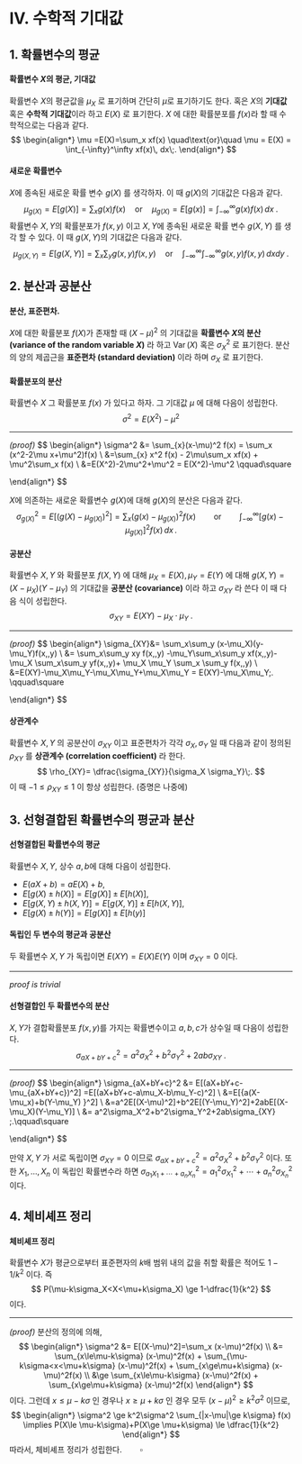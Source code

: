 IV. 수학적 기대값
===



## 1. 확률변수의 평균



#### 확률변수 $X$의 평균, 기대값

확률변수 $X$의 평균값을 $\mu_X$ 로 표기하며 간단히  $\mu$로 표기하기도 한다. 혹은 $X$의 **기대값** 혹은 **수학적 기대값**이라 하고 $E(X)$ 로 표기한다. $X$ 에 대한 확률분포를 $f(x)$라 할 때 수학적으로는 다음과 같다.
$$
\begin{align*}
\mu =E(X)=\sum_x xf(x)  \quad\text{or}\quad \mu = E(X) = \int_{-\infty}^\infty xf(x)\, dx\;.
\end{align*}
$$


#### 새로운 확률변수

$X$에 종속된 새로운 확률 변수 $g(X)$ 를 생각하자. 이 때 $g(X)$의 기대값은 다음과 같다.
$$
\mu_{g(X)}=E[g(X)]=\sum_x g(x)f(x)\quad \text{or}\quad \mu_{g(X)} =E[g(x)]=\int_{-\infty}^\infty g(x)f(x)\,dx\;.
$$
확률변수 $X,\,Y$의 확률분포가 $f(x,\,y)$ 이고 $X,\,Y$에 종속된 새로운 확률 변수 $g(X,\,Y)$ 를 생각 할 수 있다. 이 때 $g(X,\,Y)$의 기대값은 다음과 같다.
$$
\mu_{g(X,\,Y)}=E[g(X,\,Y)]=\sum_{x}\sum_{y} g(x,\,y)f(x,\,y)\quad\text{or}\quad \int_{-\infty}^\infty \int_{-\infty}^\infty g(x,\,y)f(x,\,y)\, dxdy\;.
$$


## 2. 분산과 공분산



#### 분산, 표준편차.

$X$에 대한 확률분포 $f(X)$가 존재할 때 $(X-\mu)^2$ 의 기대값을 **확률변수 $X$의 분산 (variance of the random variable $X$)** 라 하고 $\operatorname{Var}(X)$ 혹은 $\sigma_X^2$ 로 표기한다. 분산의 양의 제곱근을 **표준편차 (standard deviation)** 이라 하며 $\sigma_X$ 로 표기한다.



#### 확률분포의 분산

확률변수 $X$ 그 확률분포 $f(x)$ 가 있다고 하자.  그 기대값 $\mu$ 에 대해 다음이 성립한다.
$$
\sigma^2=E(X^2)-\mu^2
$$

---

*(proof)*
$$
\begin{align*}
\sigma^2 &= \sum_{x}(x-\mu)^2 f(x) = \sum_x (x^2-2\mu x+\mu^2)f(x) \\
&=\sum_{x} x^2 f(x) - 2\mu\sum_x xf(x) + \mu^2\sum_x f(x) \\
&=E(X^2)-2\mu^2+\mu^2 = E(X^2)-\mu^2 \qquad\square

\end{align*}
$$


$X$에 의존하는 새로운 확률변수 $g(X)$에 대해 $g(X)$의 분산은 다음과 같다.
$$
\sigma_{g(X)}^2 = E[(g(X)-\mu_{g(X)})^2]=\sum_x(g(x)-\mu_{g(X)})^2f(x) \qquad\text{or}\qquad \int_{-\infty}^\infty \left[g(x)-\mu_{g(X)}\right]^2f(x)\, dx\,.
$$


#### 공분산

확률변수 $X,\,Y$ 와 확률분포 $f(X,\,Y)$ 에 대해 $\mu_X=E(X),\,\mu_Y=E(Y)$ 에 대해 $g(X,\,Y)=(X-\mu_X)(Y-\mu_Y)$ 의 기대값을  **공분산 (covariance)** 이라 하고 $\sigma_{XY}$ 라 쓴다 이 때 다음 식이 성립한다.
$$
\sigma_{XY}=E(XY)-\mu_X\cdot\mu_Y\;.
$$

---

*(proof)*
$$
\begin{align*}
\sigma_{XY}&= \sum_x\sum_y (x-\mu_X)(y-\mu_Y)f(x,\,y) \\
&= \sum_x\sum_y xy f(x,\,y) -\mu_Y\sum_x\sum_y xf(x,\,y)-\mu_X \sum_x\sum_y yf(x,\,y)+ \mu_X \mu_Y \sum_x \sum_y f(x,\,y) \\
&=E(XY)-\mu_X\mu_Y-\mu_X\mu_Y+\mu_X\mu_Y = E(XY)-\mu_X\mu_Y\;. \qquad\square

\end{align*}
$$




#### 상관계수

확률변수 $X,\,Y$ 의 공분산이 $\sigma_{XY}$ 이고 표준편차가 각각 $\sigma_X,\,\sigma_Y$ 일 때 다음과 같이 정의된 $\rho_{XY}$ 를 **상관계수 (correlation coefficient)** 라 한다.
$$
\rho_{XY}= \dfrac{\sigma_{XY}}{\sigma_X \sigma_Y}\;.
$$
이 때 $-1\le \rho_{XY}\le 1$ 이 항상 성립한다. (증명은 나중에)



## 3. 선형결합된 확률변수의 평균과 분산



#### 선형결합된 확률변수의 평균

확률변수 $X,\,Y$, 상수 $a,\,b$에 대해 다음이 성립한다.

- $E(aX+b)=aE(X)+b$,
- $E[g(X)\pm h(X)]=E[g(X)]\pm E[h(X)]$,
- $E[g(X,\,Y)\pm h(X,\,Y)] = E[g(X,\,Y)]\pm E[h(X,\,Y)]$,
- $E[g(X)\pm h(Y)]=E[g(X)]\pm E[h(y)]$



#### 독립인 두 변수의 평균과 공분산

두 확률변수 $X,\,Y$ 가 독립이면 $E(XY)=E(X)E(Y)$ 이며 $\sigma_{XY}=0$ 이다.

---

*proof is trivial*



#### 선형결합인 두 확률변수의 분산

$X,\,Y$가 결합확률분포 $f(x,\,y)$를 가지는 확률변수이고 $a,\,b,\,c$가 상수일 때 다음이 성립한다.
$$
\sigma^2_{aX+bY+c}=a^2\sigma^2_X+ b^2\sigma_Y^2+2ab\sigma_{XY}\;.
$$

---

*(proof)* 
$$
\begin{align*}
\sigma_{aX+bY+c}^2 &= E[(aX+bY+c-\mu_{aX+bY+c})^2] =E[(aX+bY+c-a\mu_X-b\mu_Y-c)^2] \\
&=E[\{a(X-\mu_x)+b(Y-\mu_Y) \}^2] \\
&=a^2E[(X-\mu)^2]+b^2E[(Y-\mu_Y)^2]+2abE[(X-\mu_X)(Y-\mu_Y)] \\
&= a^2\sigma_X^2+b^2\sigma_Y^2+2ab\sigma_{XY} \;.\qquad\square

\end{align*}
$$


만약 $X,\,Y$ 가 서로 독립이면 $\sigma_{XY}=0$ 이므로 $\sigma^2_{aX+bY+c}=a^2\sigma_X^2+b^2\sigma_Y^2$ 이다. 또한 $X_1,\ldots,\,X_n$ 이 독립인 확률변수라 하면 $\sigma^2_{a_1X_1 + \cdots + a_n X_n}= a_1^2 \sigma_{X_1}^2 + \cdots + a_n^2 \sigma_{X_n}^2$ 이다. 



## 4. 체비셰프 정리



#### 체비셰프 정리

확률변수 $X$가 평균으로부터 표준편자의 $k$배 범위 내의 값을 취할 확률은 적어도 $1-1/k^2$ 이다. 즉 
$$
P(\mu-k\sigma_X<X<\mu+k\sigma_X) \ge 1-\dfrac{1}{k^2}
$$
이다.

---

*(proof)* 분산의 정의에 의해,
$$
\begin{align*}
\sigma^2 &= E[(X-\mu)^2]=\sum_x (x-\mu)^2f(x) \\
&= \sum_{x\le\mu-k\sigma} (x-\mu)^2f(x) + \sum_{\mu-k\sigma<x<\mu+k\sigma} (x-\mu)^2f(x) + \sum_{x\ge\mu+k\sigma} (x-\mu)^2f(x) \\
&\ge \sum_{x\le\mu-k\sigma} (x-\mu)^2f(x) +  \sum_{x\ge\mu+k\sigma} (x-\mu)^2f(x)
\end{align*}
$$
이다. 그런데 $x\le \mu-k\sigma$ 인 경우나 $x\ge \mu+k\sigma$ 인 경우 모두 $(x-\mu)^2\ge k^2\sigma^2$ 이므로,
$$
\begin{align*}
\sigma^2 \ge k^2\sigma^2 \sum_{|x-\mu|\ge k\sigma} f(x) \implies P(X\le \mu-k\sigma)+P(X\ge \mu+k\sigma) \le \dfrac{1}{k^2}
\end{align*}
$$
따라서, 체비셰프 정리가 성립한다.$\qquad\square$





